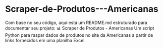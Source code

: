 # Scraper-de-Produtos---Americanas
 Com base no seu código, aqui está um README.md estruturado para documentar seu projeto:  📊 Scraper de Produtos - Americanas Um script Python para raspar dados de produtos no site da Americanas a partir de links fornecidos em uma planilha Excel.
